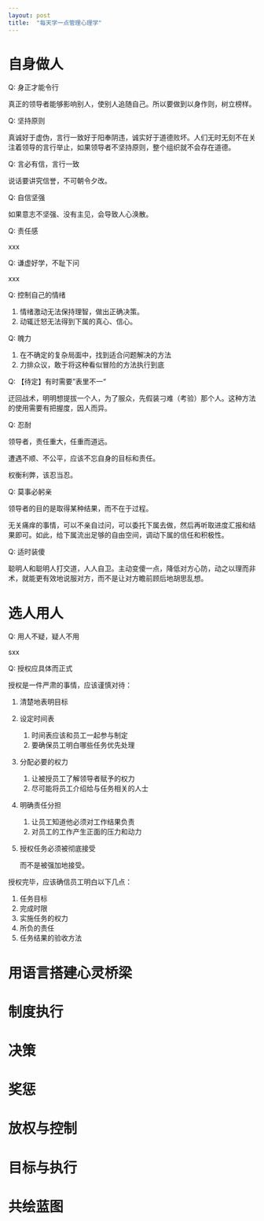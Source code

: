 ```yaml
---
layout: post
title:  "每天学一点管理心理学"
---
```


# 自身做人

Q: 身正才能令行

真正的领导者能够影响别人，使别人追随自己。所以要做到以身作则，树立榜样。

Q: 坚持原则

真诚好于虚伪，言行一致好于阳奉阴违，诚实好于道德败坏。人们无时无刻不在关注着领导的言行举止，如果领导者不坚持原则，整个组织就不会存在道德。

Q: 言必有信，言行一致

说话要讲究信誉，不可朝令夕改。

Q: 自信坚强

如果意志不坚强、没有主见，会导致人心涣散。

Q: 责任感

xxx

Q: 谦虚好学，不耻下问

xxx

Q: 控制自己的情绪

1. 情绪激动无法保持理智，做出正确决策。
1. 动辄迁怒无法得到下属的真心、信心。

Q: 魄力

1. 在不确定的复杂局面中，找到适合问题解决的方法
1. 力排众议，敢于将这种看似冒险的方法执行到底

Q: 【待定】有时需要”表里不一“

迂回战术，明明想提拔一个人，为了服众，先假装刁难（考验）那个人。这种方法的使用需要有把握度，因人而异。

Q: 忍耐

领导者，责任重大，任重而道远。

遭遇不顺、不公平，应该不忘自身的目标和责任。

权衡利弊，该忍当忍。

Q: 莫事必躬亲

领导者的目的是取得某种结果，而不在于过程。

无关痛痒的事情，可以不亲自过问，可以委托下属去做，然后再听取进度汇报和结果即可。如此，给下属流出足够的自由空间，调动下属的信任和积极性。

Q: 适时装傻

聪明人和聪明人打交道，人人自卫。主动变傻一点，降低对方心防，动之以理而非术，就能更有效地说服对方，而不是让对方瞻前顾后地胡思乱想。

# 选人用人

Q: 用人不疑，疑人不用

sxx

Q: 授权应具体而正式

授权是一件严肃的事情，应该谨慎对待：

1. 清楚地表明目标
1. 设定时间表

    1. 时间表应该和员工一起参与制定
    1. 要确保员工明白哪些任务优先处理

1. 分配必要的权力

    1. 让被授员工了解领导者赋予的权力
    1. 尽可能将员工介绍给与任务相关的人士

1. 明确责任分担

    1. 让员工知道他必须对工作结果负责
    1. 对员工的工作产生正面的压力和动力

1. 授权任务必须被彻底接受

    而不是被强加地接受。

授权完毕，应该确信员工明白以下几点：

1. 任务目标
1. 完成时限
1. 实施任务的权力
1. 所负的责任
1. 任务结果的验收方法

# 用语言搭建心灵桥梁



# 制度执行



# 决策



# 奖惩



# 放权与控制



# 目标与执行



# 共绘蓝图


